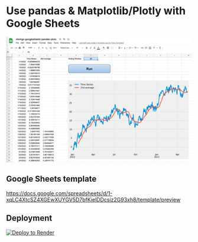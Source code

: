 # Use pandas & Matplotlib/Plotly with Google Sheets

![Screenshot](/screenshot.png?raw=true)

## Google Sheets template

https://docs.google.com/spreadsheets/d/1-xqLC4XtcSZ4XGEwXUYGV5D7bfKielDDcsiz2G93xh8/template/preview

## Deployment

[![Deploy to Render](https://render.com/images/deploy-to-render-button.svg)](https://render.com/deploy)

